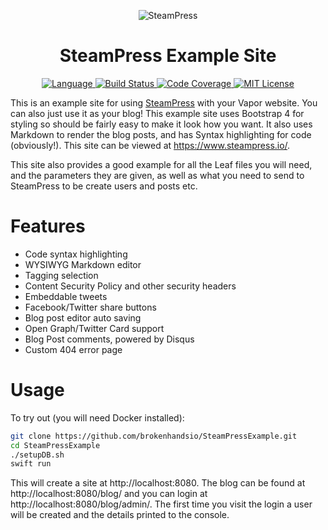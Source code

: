 <p align="center">
    <img src="https://user-images.githubusercontent.com/9938337/29742058-ed41dcc0-8a6f-11e7-9cfc-680501cdfb97.png" alt="SteamPress">
</p>
<h1 align="center">SteamPress Example Site</h1>
<p align="center">
  <a href="https://swift.org">
      <img src="http://img.shields.io/badge/Swift-5.1-brightgreen.svg" alt="Language">
  </a>
  <a href="https://github.com/brokenhandsio/SteamPressExample/actions">
      <img src="https://github.com/brokenhandsio/SteamPressExample/workflows/CI/badge.svg?branch=master" alt="Build Status">
  </a>
  <a href="https://codecov.io/gh/brokenhandsio/SteamPressExample">
    <img src="https://codecov.io/gh/brokenhandsio/SteamPressExample/branch/master/graph/badge.svg" alt="Code Coverage">
  </a>
  <a href="https://raw.githubusercontent.com/brokenhandsio/SteamPressExample/master/LICENSE">
    <img src="https://img.shields.io/badge/license-MIT-blue.svg" alt="MIT License">
  </a>
</p>

This is an example site for using [SteamPress](https://github.com/brokenhandsio/SteamPress) with your Vapor website. You can also just use it as your blog! This example site uses Bootstrap 4 for styling so should be fairly easy to make it look how you want. It also uses Markdown to render the blog posts, and has Syntax highlighting for code (obviously!). This site can be viewed at https://www.steampress.io/.

This site also provides a good example for all the Leaf files you will need, and the parameters they are given, as well as what you need to send to SteamPress to be create users and posts etc.

# Features

* Code syntax highlighting
* WYSIWYG Markdown editor
* Tagging selection
* Content Security Policy and other security headers
* Embeddable tweets
* Facebook/Twitter share buttons
* Blog post editor auto saving
* Open Graph/Twitter Card support
* Blog Post comments, powered by Disqus
* Custom 404 error page

# Usage

To try out (you will need Docker installed):

```bash
git clone https://github.com/brokenhandsio/SteamPressExample.git
cd SteamPressExample
./setupDB.sh
swift run
```

This will create a site at http://localhost:8080. The blog can be found at http://localhost:8080/blog/ and you can login at http://localhost:8080/blog/admin/. The first time you visit the login a user will be created and the details printed to the console.

